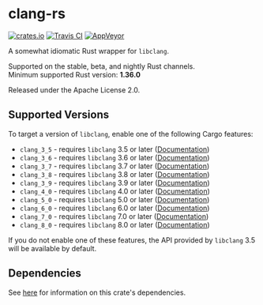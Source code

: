 # clang-rs

[![crates.io](https://img.shields.io/crates/v/clang.svg)](https://crates.io/crates/clang)
[![Travis CI](https://travis-ci.org/KyleMayes/clang-rs.svg?branch=master)](https://travis-ci.org/KyleMayes/clang-rs)
[![AppVeyor](https://ci.appveyor.com/api/projects/status/umb9enkoy1k8wvxj/branch/master?svg=true)](https://ci.appveyor.com/project/KyleMayes/clang-rs/branch/master)

A somewhat idiomatic Rust wrapper for `libclang`.

Supported on the stable, beta, and nightly Rust channels.<br/>
Minimum supported Rust version: **1.36.0**

Released under the Apache License 2.0.

## Supported Versions

To target a version of `libclang`, enable one of the following Cargo features:

* `clang_3_5` - requires `libclang` 3.5 or later
  ([Documentation](https://kylemayes.github.io/clang-rs/3_5/clang))
* `clang_3_6` - requires `libclang` 3.6 or later
  ([Documentation](https://kylemayes.github.io/clang-rs/3_6/clang))
* `clang_3_7` - requires `libclang` 3.7 or later
  ([Documentation](https://kylemayes.github.io/clang-rs/3_7/clang))
* `clang_3_8` - requires `libclang` 3.8 or later
  ([Documentation](https://kylemayes.github.io/clang-rs/3_8/clang))
* `clang_3_9` - requires `libclang` 3.9 or later
  ([Documentation](https://kylemayes.github.io/clang-rs/3_9/clang))
* `clang_4_0` - requires `libclang` 4.0 or later
  ([Documentation](https://kylemayes.github.io/clang-rs/4_0/clang))
* `clang_5_0` - requires `libclang` 5.0 or later
  ([Documentation](https://kylemayes.github.io/clang-rs/5_0/clang))
* `clang_6_0` - requires `libclang` 6.0 or later
  ([Documentation](https://kylemayes.github.io/clang-rs/6_0/clang))
* `clang_7_0` - requires `libclang` 7.0 or later
  ([Documentation](https://kylemayes.github.io/clang-rs/7_0/clang))
* `clang_8_0` - requires `libclang` 8.0 or later
  ([Documentation](https://kylemayes.github.io/clang-rs/8_0/clang))

If you do not enable one of these features, the API provided by `libclang` 3.5 will be available by
default.

## Dependencies

See [here](https://github.com/KyleMayes/clang-sys#dependencies) for information on this crate's
dependencies.
